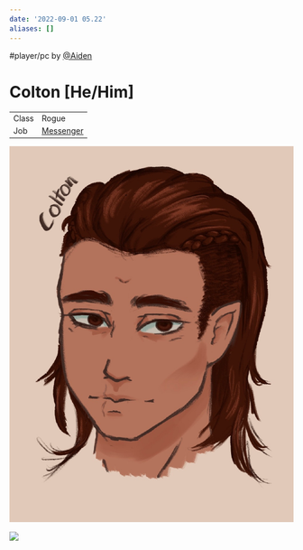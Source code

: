```yaml
---
date: '2022-09-01 05.22'
aliases: []
---
```

#player/pc by [@Aiden](@Aiden.md)
# Colton [He/Him]
|       |                           |
| ----- | ------------------------- |
| Class | Rogue                     |
| Job   | [Messenger](Messenger.md) |


![](_attachments/colton.png)


![](_attachments/colton2.png)